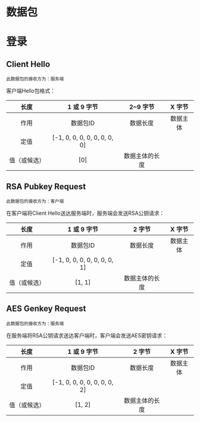 # 数据包

# 登录

## Client Hello
``` 此数据包的接收方为：服务端 ```

客户端Hello包格式：

|   长度   |           1 或 9 字节           | 2~9 字节  | X 字节 |
|:------:|:----------------------------:|:-------:|:----:|
|   作用   |            数据包ID             |  数据长度   | 数据主体 |
|   定值   | [-1, 0, 0, 0, 0, 0, 0, 0, 0] |         |      |
| 值（或候选） |             [0]              | 数据主体的长度 |      |

## RSA Pubkey Request

``` 此数据包的接收方为：客户端 ```

在客户端将Client Hello送达服务端时，服务端会发送RSA公钥请求：

|   长度   |           1 或 9 字节           |  2 字节   | X 字节 |
|:------:|:----------------------------:|:-------:|:----:|
|   作用   |            数据包ID             |  数据长度   | 数据主体 |
|   定值   | [-1, 0, 0, 0, 0, 0, 0, 0, 1] |         |      |
| 值（或候选） |            [1, 1]            | 数据主体的长度 |      |

## AES Genkey Request

``` 此数据包的接收方为：服务端 ```

在服务端将RSA公钥请求送达客户端时，客户端会发送AES密钥请求：

|   长度   |           1 或 9 字节           |  2 字节   | X 字节 |
|:------:|:----------------------------:|:-------:|:----:|
|   作用   |            数据包ID             |  数据长度   | 数据主体 |
|   定值   | [-1, 0, 0, 0, 0, 0, 0, 0, 2] |         |      |
| 值（或候选） |            [1, 2]            | 数据主体的长度 |      |